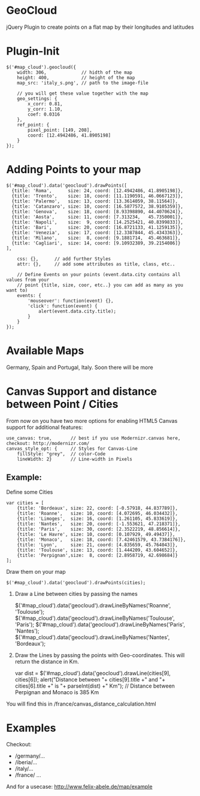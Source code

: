 GeoCloud
========

jQuery Plugin to create points on a flat map by their longitudes and latitudes

Plugin-Init
========

    $('#map_cloud').geocloud({
        width: 306,             // hidth of the map
        height: 400,            // height of the map
        map_src: 'italy_s.png', // path to the image-file
    
        // you will get these value together with the map
        geo_settings: {         
            x_corr: 0.81,
            y_corr: 1.10,
            coef: 0.0316
        },
        ref_point: { 
            pixel_point: [149, 208],
            coord: [12.4942486, 41.8905198]
        }                   
    });   

Adding Points to your map
=======
    $('#map_cloud').data('geocloud').drawPoints([
      {title: 'Roma',      size: 24, coord: [12.4942486, 41.8905198]},
      {title: 'Trento',    size: 18, coord: [11.1190591, 46.0667123]},
      {title: 'Palermo',   size: 13, coord: [13.3614059, 38.11564]},
      {title: 'Catanzaro', size: 10, coord: [16.5877572, 38.9105359]},
      {title: 'Genova',    size: 18, coord: [8.93398890, 44.4070624]},
      {title: 'Aosta',     size: 11, coord: [7.313234,   45.7350001]},
      {title: 'Napoli',    size:  9, coord: [14.2525421, 40.8399833]},
      {title: 'Bari',      size: 20, coord: [16.8721133, 41.1259135]},
      {title: 'Venezia',   size: 17, coord: [12.3387844, 45.4343363]},
      {title: 'Milano',    size:  8, coord: [9.1881714,  45.463681]},
      {title: 'Cagliari',  size: 14, coord: [9.10932389, 39.2154086]}
    ],
    
        css: {},      // add further Styles
        attr: {},     // add some attributes as title, class, etc..
    
        // Define Events on your points (event.data.city contains all values from your 
        // point {title, size, coor, etc..} you can add as many as you want to)
        events: {    
            'mouseover': function(event) {},
            'click': function(event) {
                alert(event.data.city.title);
            }          
        }
    });


Available Maps
========
Germany, Spain and Portugal, Italy.
Soon there will be more


Canvas Support and distance between Point / Cities
========
From now on you have two more options for enabling HTML5 Canvas support for additional features:
    
    use_canvas: true,       // best if you use Modernizr.canvas here, checkout: http://modernizr.com/
    canvas_style_opt: {     // Styles for Canvas-Line
        fillStyle: "grey",  // color-Code
        lineWidth: 2}       // Line-width in Pixels

Example:
-------

Define some Cities

    var cities = [
        {title: 'Bordeaux', size: 22, coord: [-0.57918, 44.837789]},
        {title: 'Roanne',   size: 10, coord: [4.072695, 46.034432]},
        {title: 'Limoges',  size: 16, coord: [1.261105, 45.833619]},
        {title: 'Nantes',   size: 20, coord: [-1.553621, 47.218371]},
        {title: 'Paris',    size: 30, coord: [2.3522219, 48.856614]},
        {title: 'Le Havre', size: 10, coord: [0.107929, 49.49437]},
        {title: 'Monaco',   size: 18, coord: [7.42461579, 43.7384176]},
        {title: 'Lyon',     size: 21, coord: [4.835659, 45.764043]},
        {title: 'Toulouse', size: 13, coord: [1.444209, 43.604652]},
        {title: 'Perpignan',size:  8, coord: [2.8958719, 42.698684]}    
    ];

Draw them on your map

    $('#map_cloud').data('geocloud').drawPoints(cities);

1. Draw a Line between cities by passing the names

    $('#map_cloud').data('geocloud').drawLineByNames('Roanne', 'Toulouse');
    $('#map_cloud').data('geocloud').drawLineByNames('Toulouse', 'Paris');
    $('#map_cloud').data('geocloud').drawLineByNames('Paris', 'Nantes');
    $('#map_cloud').data('geocloud').drawLineByNames('Nantes', 'Bordeaux');

2. Draw the Lines by passing the points with Geo-coordinates. This will return the distance in Km.

    var dist = $('#map_cloud').data('geocloud').drawLine(cities[9], cities[6]);
    alert("Distance between "+ cities[9].title +" and "+ cities[6].title +" is "+ parseInt(dist) +" Km"); // Distance between Perpignan and Monaco is 385 Km

You will find this in /france/canvas_distance_calculation.html

Examples
========
Checkout: 
 - /germany/...
 - /iberia/...
 - /italy/...
 - /france/ ...

And for a usecase: 
http://www.felix-abele.de/map/example

